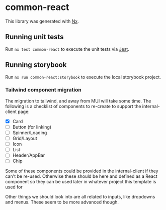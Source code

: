 # common-react

This library was generated with [Nx](https://nx.dev).

## Running unit tests

Run `nx test common-react` to execute the unit tests via [Jest](https://jestjs.io).

## Running storybook

Run `nx run common-react:storybook` to execute the local storybook project.

### Tailwind component migration

The migration to tailwind, and away from MUI will take some time. The following
is a checklist of components to re-create to support the internal-client page:

- [x] Card
- [ ] Button (for linking)
- [ ] Spinner/Loading
- [ ] Grid/Layout
- [ ] Icon
- [ ] List
- [ ] Header/AppBar
- [ ] Chip

Some of these components could be provided in the internal-client if they can't
be re-used. Otherwise these should be here and defined as a React component
so they can be used later in whatever project this template is used for

Other things we should look into are all related to inputs, like dropdowns
and menus. These seem to be more advanced though.
